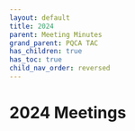 ```yaml
---
layout: default
title: 2024
parent: Meeting Minutes
grand_parent: PQCA TAC
has_children: true
has_toc: true
child_nav_order: reversed
---
```

[//]: # (SPDX-License-Identifier: CC-BY-4.0)

# 2024 Meetings


